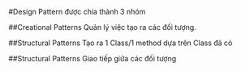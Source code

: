 #Design Pattern được chia thành 3 nhóm

##Creational Patterns
Quản lý việc tạo ra các đối tượng.

##Structural Patterns
Tạo ra 1 Class/1 method dựa trên Class đã có

##Structural Patterns
Giao tiếp giữa các đối tượng